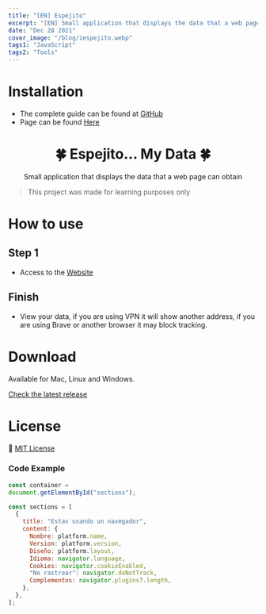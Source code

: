 ```yaml
---
title: "[EN] Espejito"
excerpt: "[EN] Small application that displays the data that a web page can obtain"
date: "Dec 28 2021"
cover_image: "/blog/iespejito.webp"
tags1: "JavaScript"
tags2: "Tools"
---
```


# Installation

* The complete guide can be found at [GitHub](https://github.com/Rawierdt/espejito)
* Page can be found [Here](https://rawierdt.github.io/espejito/)

<h1 align="center">🍀 Espejito... My Data 🍀</h1>
<p align="center">
  Small application that displays the data that a web page can obtain
</p>

> This project was made for learning purposes only


# How to use

## Step 1

* Access to the [Website](https://Rawierdt.github.io/espejito/)

## Finish

* View your data, if you are using VPN it will show another address, if you are using Brave or another browser it may block tracking.

# Download

Available for Mac, Linux and Windows.

[Check the latest release](https://github.com/Rawierdt/espejito)

# License

💜 [MIT License](https://github.com/Rawierdt/espejito/blob/main/LICENSE)

### Code Example

```javascript
const container = 
document.getElementById("sections");

const sections = [
  {
    title: "Estas usando un navegador",
    content: {
      Nombre: platform.name,
      Version: platform.version,
      Diseño: platform.layout,
      Idioma: navigator.language,
      Cookies: navigator.cookieEnabled,
      "No rastrear": navigator.doNotTrack,
      Complementos: navigator.plugins?.length,
    },
  },
];
```
